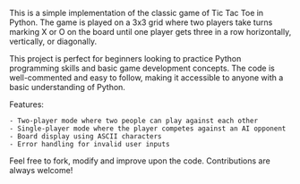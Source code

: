 This is a simple implementation of the classic game of Tic Tac Toe in Python. The game is played on a 3x3 grid where two players take turns marking X or O on the board until one player gets three in a row horizontally, vertically, or diagonally.

This project is perfect for beginners looking to practice Python programming skills and basic game development concepts. The code is well-commented and easy to follow, making it accessible to anyone with a basic understanding of Python.

Features:

    - Two-player mode where two people can play against each other
    - Single-player mode where the player competes against an AI opponent
    - Board display using ASCII characters
    - Error handling for invalid user inputs

Feel free to fork, modify and improve upon the code. Contributions are always welcome!